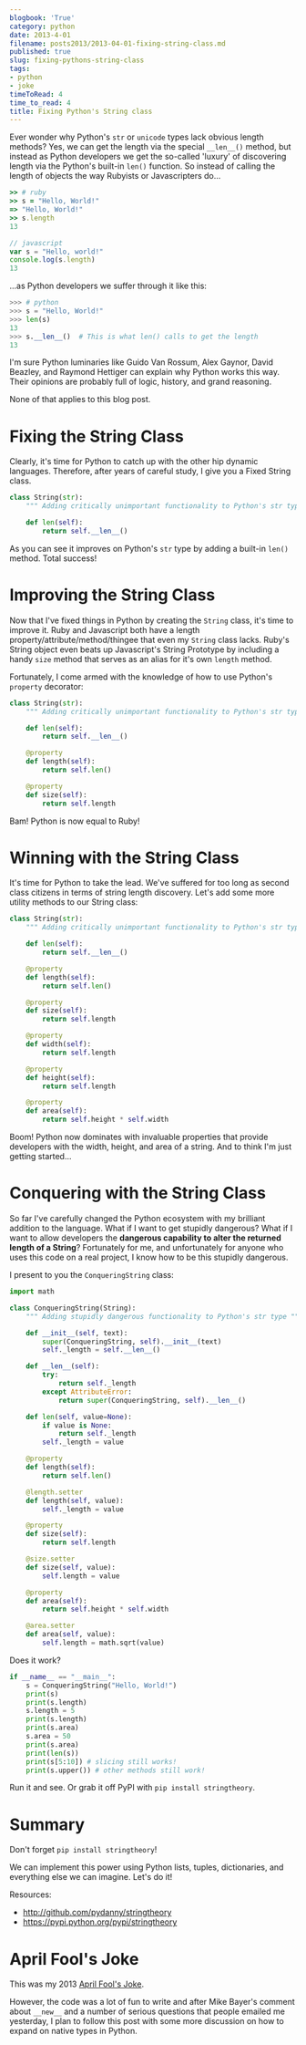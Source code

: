 ```yaml
---
blogbook: 'True'
category: python
date: 2013-4-01
filename: posts2013/2013-04-01-fixing-string-class.md
published: true
slug: fixing-pythons-string-class
tags:
- python
- joke
timeToRead: 4
time_to_read: 4
title: Fixing Python's String class
---
```


Ever wonder why Python's `str` or `unicode` types lack obvious length
methods? Yes, we can get the length via the special `__len__()` method,
but instead as Python developers we get the so-called 'luxury' of
discovering length via the Python's built-in `len()` function. So
instead of calling the length of objects the way Rubyists or
Javascripters do...

``` ruby
>> # ruby
>> s = "Hello, World!"
=> "Hello, World!"
>> s.length
13
```

``` javascript
// javascript
var s = "Hello, world!"
console.log(s.length)
13
```

...as Python developers we suffer through it like this:

``` python
>>> # python
>>> s = "Hello, World!"
>>> len(s)
13
>>> s.__len__()  # This is what len() calls to get the length
13
```

I'm sure Python luminaries like Guido Van Rossum, Alex Gaynor, David
Beazley, and Raymond Hettiger can explain why Python works this way.
Their opinions are probably full of logic, history, and grand reasoning.

None of that applies to this blog post.

Fixing the String Class
=======================

Clearly, it's time for Python to catch up with the other hip dynamic
languages. Therefore, after years of careful study, I give you a Fixed
String class.

``` python
class String(str):
    """ Adding critically unimportant functionality to Python's str type """

    def len(self):
        return self.__len__()
```

As you can see it improves on Python's `str` type by adding a built-in
`len()` method. Total success!

Improving the String Class
==========================

Now that I've fixed things in Python by creating the `String` class,
it's time to improve it. Ruby and Javascript both have a length
property/attribute/method/thingee that even my `String` class lacks.
Ruby's String object even beats up Javascript's String Prototype by
including a handy `size` method that serves as an alias for it's own
`length` method.

Fortunately, I come armed with the knowledge of how to use Python's
`property` decorator:

``` python
class String(str):
    """ Adding critically unimportant functionality to Python's str type """

    def len(self):
        return self.__len__()

    @property
    def length(self):
        return self.len()

    @property
    def size(self):
        return self.length
```

Bam! Python is now equal to Ruby!

Winning with the String Class
=============================

It's time for Python to take the lead. We've suffered for too long as
second class citizens in terms of string length discovery. Let's add
some more utility methods to our String class:

``` python
class String(str):
    """ Adding critically unimportant functionality to Python's str type """

    def len(self):
        return self.__len__()

    @property
    def length(self):
        return self.len()

    @property
    def size(self):
        return self.length

    @property
    def width(self):
        return self.length

    @property
    def height(self):
        return self.length

    @property
    def area(self):
        return self.height * self.width
```

Boom! Python now dominates with invaluable properties that provide
developers with the width, height, and area of a string. And to think
I'm just getting started...

Conquering with the String Class
================================

So far I've carefully changed the Python ecosystem with my brilliant
addition to the language. What if I want to get stupidly dangerous? What
if I want to allow developers the **dangerous capability to alter the
returned length of a String**? Fortunately for me, and unfortunately for
anyone who uses this code on a real project, I know how to be this
stupidly dangerous.

I present to you the `ConqueringString` class:

``` python
import math

class ConqueringString(String):
    """ Adding stupidly dangerous functionality to Python's str type """

    def __init__(self, text):
        super(ConqueringString, self).__init__(text)
        self._length = self.__len__()

    def __len__(self):
        try:
            return self._length
        except AttributeError:
            return super(ConqueringString, self).__len__()

    def len(self, value=None):
        if value is None:
            return self._length
        self._length = value

    @property
    def length(self):
        return self.len()

    @length.setter
    def length(self, value):
        self._length = value

    @property
    def size(self):
        return self.length

    @size.setter
    def size(self, value):
        self.length = value

    @property
    def area(self):
        return self.height * self.width

    @area.setter
    def area(self, value):
        self.length = math.sqrt(value)
```

Does it work?

``` python
if __name__ == "__main__":
    s = ConqueringString("Hello, World!")
    print(s)
    print(s.length)
    s.length = 5
    print(s.length)
    print(s.area)
    s.area = 50
    print(s.area)
    print(len(s))
    print(s[5:10]) # slicing still works!
    print(s.upper()) # other methods still work!
```

Run it and see. Or grab it off PyPI with `pip install stringtheory`.

Summary
=======

Don't forget `pip install stringtheory`!

We can implement this power using Python lists, tuples, dictionaries,
and everything else we can imagine. Let's do it!

Resources:

-   <http://github.com/pydanny/stringtheory>
-   <https://pypi.python.org/pypi/stringtheory>

April Fool's Joke
==================

This was my 2013 [April Fool's
Joke](https://pydanny.com/fixing-pythons-string-class.html#april-fool-s-joke).

However, the code was a lot of fun to write and after Mike Bayer's
comment about `__new__` and a number of serious questions that people
emailed me yesterday, I plan to follow this post with some more
discussion on how to expand on native types in Python.
